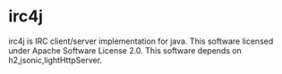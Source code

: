 irc4j
=====
irc4j is IRC client/server implementation for java.
This software licensed under Apache Software License 2.0.
This software depends on h2,jsonic,lightHttpServer.

